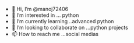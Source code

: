 - 👋 Hi, I’m @manoj72406
- 👀 I’m interested in ... python
- 🌱 I’m currently learning ..advanced python
- 💞️ I’m looking to collaborate on ...python projects
- 📫 How to reach me ...social medias

<!---
manoj72406/manoj72406 is a ✨ special ✨ repository because its `README.md` (this file) appears on your GitHub profile.
You can click the Preview link to take a look at your changes.
--->
